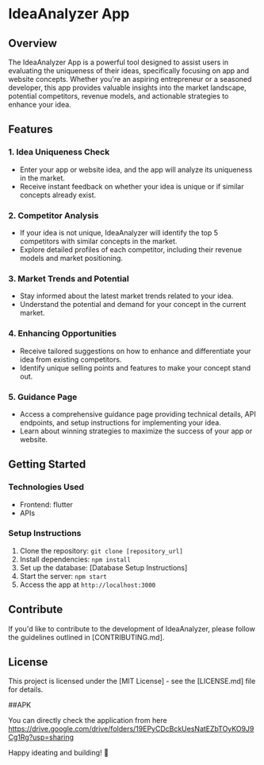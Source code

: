 # IdeaAnalyzer App

## Overview

The IdeaAnalyzer App is a powerful tool designed to assist users in evaluating the uniqueness of their ideas, specifically focusing on app and website concepts. Whether you're an aspiring entrepreneur or a seasoned developer, this app provides valuable insights into the market landscape, potential competitors, revenue models, and actionable strategies to enhance your idea.

## Features

### 1. Idea Uniqueness Check

- Enter your app or website idea, and the app will analyze its uniqueness in the market.
- Receive instant feedback on whether your idea is unique or if similar concepts already exist.

### 2. Competitor Analysis

- If your idea is not unique, IdeaAnalyzer will identify the top 5 competitors with similar concepts in the market.
- Explore detailed profiles of each competitor, including their revenue models and market positioning.

### 3. Market Trends and Potential

- Stay informed about the latest market trends related to your idea.
- Understand the potential and demand for your concept in the current market.

### 4. Enhancing Opportunities

- Receive tailored suggestions on how to enhance and differentiate your idea from existing competitors.
- Identify unique selling points and features to make your concept stand out.

### 5. Guidance Page

- Access a comprehensive guidance page providing technical details, API endpoints, and setup instructions for implementing your idea.
- Learn about winning strategies to maximize the success of your app or website.

## Getting Started

### Technologies Used

- Frontend: flutter
- APIs

### Setup Instructions

1. Clone the repository: `git clone [repository_url]`
2. Install dependencies: `npm install`
3. Set up the database: [Database Setup Instructions]
4. Start the server: `npm start`
5. Access the app at `http://localhost:3000`

## Contribute

If you'd like to contribute to the development of IdeaAnalyzer, please follow the guidelines outlined in [CONTRIBUTING.md].

## License

This project is licensed under the [MIT License] - see the [LICENSE.md] file for details.

##APK

You can directly check the application from here
https://drive.google.com/drive/folders/19EPyCDcBckUesNatEZbTOyKO9J9Cg1Rg?usp=sharing

Happy ideating and building! 🚀
